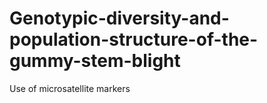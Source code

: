 # Genotypic-diversity-and-population-structure-of-the-gummy-stem-blight
Use of microsatellite markers 
